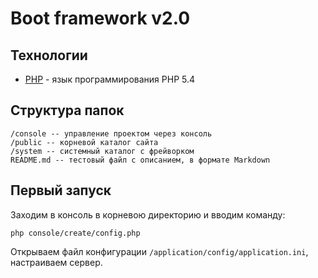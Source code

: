 Boot framework v2.0
==============

Технологии
----------
* [PHP](http://php.net) - язык программирования PHP 5.4


Структура папок
---------------

    /console -- управление проектом через консоль
    /public -- корневой каталог сайта
    /system -- системный каталог с фрейворком
    README.md -- тестовый файл с описанием, в формате Markdown

Первый запуск
-------------

Заходим в консоль в корневою директорию и вводим команду:

```
php console/create/config.php
```

Открываем файл конфигурации `/application/config/application.ini`, настраиваем сервер.